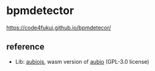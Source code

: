 # bpmdetector

https://code4fukui.github.io/bpmdetecor/

## reference

- Lib: <a href=https://github.com/qiuxiang/aubiojs>aubiojs</a>, wasm version of <a href=https://aubio.org/>aubio</a> (GPL-3.0 license)<br>
